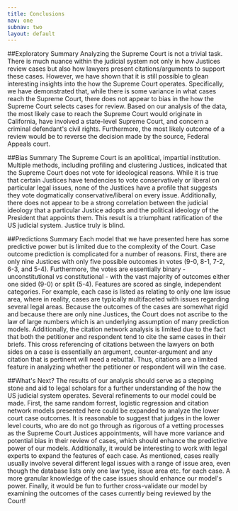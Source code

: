 ```yaml
---
title: Conclusions
nav: one
subnav: two
layout: default
---
```


##Exploratory Summary
Analyzing the Supreme Court is not  a trivial task. There is much nuance within the judicial system not only in how Justices review cases but also how lawyers present citations/arguments to support these cases. However, we have shown that it is still possible to glean interesting insights into the how the Supreme Court operates. Specifically, we have demonstrated that, while there is some variance in what cases reach the Supreme Court, there does not appear to bias in the how the Supreme Court selects cases for review. Based on our analysis of the data, the most likely case to reach the Supreme Court would originate in California, have involved a state-level Supreme Court, and concern a criminal defendant's civil rights. Furthermore, the most likely outcome of a review would be to reverse the decision made by the source, Federal Appeals court. 

##Bias Summary
The Supreme Court is an apolitical, impartial institution. Multiple methods, including profiling and clustering Justices, indicated that the Supreme Court does not vote for ideological reasons. While it is true that certain Justices have tendencies to vote conservatively or liberal on particular legal issues, none of the Justices have a profile that suggests they vote dogmatically conservative/liberal on every issue. Additionally, there does not appear to be a strong correlation between the judicial ideology that a particular Justice adopts and the political ideology of the President that appoints them. This result is a triumphant ratification of the US judicial system. Justice truly is blind. 

##Predictions Summary
Each model that we have presented here has some predictive power but is limited due to the complexity of the Court. Case outcome prediction is complicated for a number of reasons. First, there are only nine Justices with only five possible outcomes in votes (9-0, 8-1, 7-2, 6-3, and 5-4). Furthermore, the votes are essentially binary - unconstitutional vs constitutional - with the vast majority of outcomes either one sided (9-0) or split (5-4). Features are scored as single, independent categories. For example, each case is listed as relating to only one law issue area, where in reality, cases are typically multifaceted with issues regarding several legal areas. Because the outcomes of the cases are somewhat rigid and because there are only nine Justices, the Court does not ascribe to the law of large numbers which is an underlying assumption of many prediction models. Additionally, the citation network analysis is limited due to the fact that both the petitioner and respondent tend to cite the same cases in their briefs. This cross referencing of citations between the lawyers on both sides on a case is essentially an argument, counter-argument and any citation that is pertinent will need a rebuttal. Thus, citations are a limited feature in analyzing whether the petitioner or respondent will win the case.    

##What's Next?
The results of our analysis should serve as a stepping stone and aid to legal scholars for a further understanding of the how the US judicial system operates. Several refinements to our model could be made. First, the same random forrest, logistic regression and citation network models presented here could be expanded to analyze the lower court case outcomes. It is reasonable to suggest that judges in the lower level courts, who are do not go through as rigorous of a vetting processes as the Supreme Court Justices appointments, will have more variance and potential bias in their review of cases, which should enhance the predictive power of our models. Additionally, it would be interesting to work with legal experts to expand the features of each case. As mentioned, cases really usually involve several different legal issues with a range of issue area, even though the database lists only one law type, issue area etc. for each case. A more granular knowledge of the case issues should enhance our model's power. Finally, it would be fun to further cross-validate our model by examining the outcomes of the cases currently being reviewed by the Court!